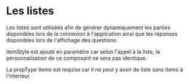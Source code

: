 <h1>Les listes</h1>

Les listes sont utilisées afin de générer dynamiquement les parties disponibles lors de la connexion à l'application ainsi que les réponses disponibles lors de l'affichage des questions.

itemStyle est ajouté en paramètre car selon l'appel à la liste, la personnalisation de ce composant ne sera pas identique.

La propType items est requise car il ne peut y avoir de liste sans items à l'interieur.
